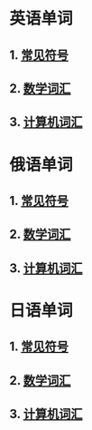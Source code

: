 # 英语单词

## 1. [常见符号](https://github.com/russellself/english_words/blob/master/symbols.md)
## 2. [数学词汇]()
## 3. [计算机词汇]()

# 俄语单词

## 1. [常见符号](https://github.com/russellself/english_words/blob/master/symbols.md)
## 2. [数学词汇]()
## 3. [计算机词汇]()

# 日语单词

## 1. [常见符号](https://github.com/russellself/english_words/blob/master/symbols.md)
## 2. [数学词汇]()
## 3. [计算机词汇]()
